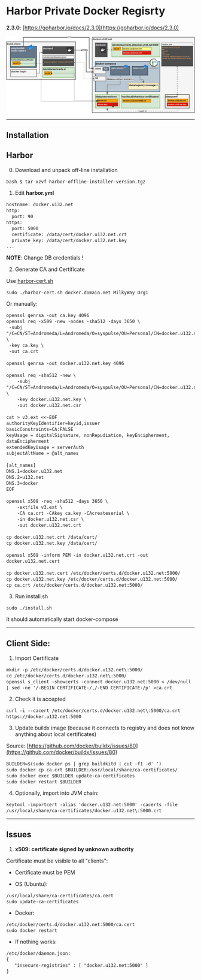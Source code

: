 # Harbor Private Docker Regisrty 

__2.3.0__: [https://goharbor.io/docs/2.3.0](https://goharbor.io/docs/2.3.0)

<img src="doc/Skel-Architecture-harbor.jpg" width="950">

----

## Installation

## Harbor

0. Download and unpack off-line installation

```
bash $ tar xzvf harbor-offline-installer-version.tgz
```

1. Edit __harbor.yml__

```
hostname: docker.u132.net
http:
  port: 90
https:
  port: 5000
  certificate: /data/cert/docker.u132.net.crt
  private_key: /data/cert/docker.u132.net.key
...
```
__NOTE__: Change DB credentials !


2. Generate CA and Certificate

Use [harbor-cert.sh](harbor-cert.sh)

```
sudo ./harbor-cert.sh docker.domain.net MilkyWay Org1
```

Or manually:

```
openssl genrsa -out ca.key 4096
openssl req -x509 -new -nodes -sha512 -days 3650 \
 -subj "/C=CN/ST=Andromeda/L=Andromeda/O=syspulse/OU=Personal/CN=docker.u132.net" \
 -key ca.key \
 -out ca.crt

openssl genrsa -out docker.u132.net.key 4096

openssl req -sha512 -new \
    -subj "/C=CN/ST=Andromeda/L=Andromeda/O=syspulse/OU=Personal/CN=docker.u132.net" \
    -key docker.u132.net.key \
    -out docker.u132.net.csr

cat > v3.ext <<-EOF
authorityKeyIdentifier=keyid,issuer
basicConstraints=CA:FALSE
keyUsage = digitalSignature, nonRepudiation, keyEncipherment, dataEncipherment
extendedKeyUsage = serverAuth
subjectAltName = @alt_names

[alt_names]
DNS.1=docker.u132.net
DNS.2=u132.net
DNS.3=docker
EOF

openssl x509 -req -sha512 -days 3650 \
    -extfile v3.ext \
    -CA ca.crt -CAkey ca.key -CAcreateserial \
    -in docker.u132.net.csr \
    -out docker.u132.net.crt

cp docker.u132.net.crt /data/cert/
cp docker.u132.net.key /data/cert/

openssl x509 -inform PEM -in docker.u132.net.crt -out docker.u132.net.cert

cp docker.u132.net.cert /etc/docker/certs.d/docker.u132.net:5000/
cp docker.u132.net.key /etc/docker/certs.d/docker.u132.net:5000/
cp ca.crt /etc/docker/certs.d/docker.u132.net:5000/
```

3. Run install.sh

```
sudo ./install.sh
```

It should automatically start docker-compose

----
## Client Side:

1. Import Certificate
```
mkdir -p /etc/docker/certs.d/docker.u132.net\:5000/
cd /etc/docker/certs.d/docker.u132.net\:5000/
openssl s_client -showcerts -connect docker.u132.net:5000 < /dev/null | sed -ne '/-BEGIN CERTIFICATE-/,/-END CERTIFICATE-/p' >ca.crt
```

2. Check it is accepted
```
curl -i --cacert /etc/docker/certs.d/docker.u132.net\:5000/ca.crt https://docker.u132.net:5000
```

3. Update buildx image (because it connects to registry and does not know anything about local certificates)

Source: [https://github.com/docker/buildx/issues/80](https://github.com/docker/buildx/issues/80)

```
BUILDER=$(sudo docker ps | grep buildkitd | cut -f1 -d' ')
sudo docker cp ca.crt $BUILDER:/usr/local/share/ca-certificates/
sudo docker exec $BUILDER update-ca-certificates
sudo docker restart $BUILDER
```

4. Optionally, import into JVM chain:
```
keytool -importcert -alias 'docker.u132.net:5000' -cacerts -file /usr/local/share/ca-certificates/docker.u132.net\:5000.crt
```

---

## Issues

1. __x509: certificate signed by unknown authority__

Certificate must be visible to all "clients":

* Certificate must be PEM

* OS (Ubuntu):
```
/usr/local/share/ca-certificates/ca.cert
sudo update-ca-certificates
```

* Docker:

```
/etc/docker/certs.d/docker.u132.net:5000/ca.cert
sudo docker restart
```

* If nothing works:

```
/etc/docker/daemon.json:
{
   "insecure-registries" : [ "docker.u132.net:5000" ]
}
```
